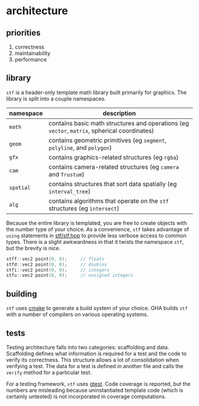 # architecture

## priorities

1. correctness
2. maintainability
3. performance

## library

`stf` is a header-only template math library built primarily for graphics.
The library is split into a couple namespaces.

| namespace | description |
|-----------|-------------|
| `math` | contains basic math structures and operations (eg `vector`, `matrix`, spherical coordinates) |
| `geom` | contains geometric primitives (eg `segment`, `polyline`, and `polygon`) |
| `gfx` | contains graphics-related structures (eg `rgba`) |
| `cam` | contains camera-related structures (eg `camera` and `frustum`) |
| `spatial` | contains structures that sort data spatially (eg `interval_tree`) |
| `alg` | contains algorithms that operate on the `stf` structures (eg `intersect`) |

Because the entire library is templated, you are free to create objects with the number type of your choice.
As a convenience, `stf` takes advantage of `using` statements in [stf/stf.hpp](../code/src/stf/include/interface/stf/stf.hpp) to provide less verbose access to common types.
There is a slight awkwardness in that it twists the namespace `stf`, but the brevity is nice.

```C++
stff::vec2 point(0, 0);     // floats
stfd::vec2 point(0, 0);     // doubles
stfi::vec2 point(0, 0);     // integers
stfu::vec2 point(0, 0);     // unsigned integers
```

## building

`stf` uses [cmake](https://cmake.org/) to generate a build system of your choice.
GHA builds `stf` with a number of compilers on various operating systems.

## tests

Testing architecture falls into two categories: scaffolding and data.
Scaffolding defines what information is required for a test and the code to verify its correctness.
This structure allows a lot of consolidation when verifying a test.
The data for a test is defined in another file and calls the `verify` method for a particular test.

For a testing framework, `stf` uses [gtest](https://github.com/google/googletest.git).
Code coverage is reported, but the numbers are misleading because uninstantiated template code (which is certainly untested) is not incorporated in coverage computations.